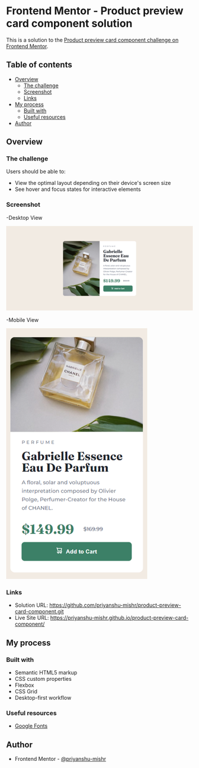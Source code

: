 # Frontend Mentor - Product preview card component solution

This is a solution to the [Product preview card component challenge on Frontend Mentor](https://www.frontendmentor.io/challenges/product-preview-card-component-GO7UmttRfa).

## Table of contents

- [Overview](#overview)
  - [The challenge](#the-challenge)
  - [Screenshot](#screenshot)
  - [Links](#links)
- [My process](#my-process)
  - [Built with](#built-with)
   - [Useful resources](#useful-resources)
- [Author](#author)

## Overview

### The challenge

Users should be able to:

- View the optimal layout depending on their device's screen size
- See hover and focus states for interactive elements

### Screenshot

-Desktop View

![](Screenshot/Desktop-view.png)

-Mobile View

![](Screenshot/Mobile-view.png)

### Links

- Solution URL: https://github.com/priyanshu-mishr/product-preview-card-component.git
- Live Site URL: https://priyanshu-mishr.github.io/product-preview-card-component/

## My process

### Built with

- Semantic HTML5 markup
- CSS custom properties
- Flexbox
- CSS Grid
- Desktop-first workflow

### Useful resources

- [Google Fonts](https://fonts.google.com/) 

## Author

- Frontend Mentor - [@priyanshu-mishr](https://www.frontendmentor.io/profile/priyanshu-mishr)
